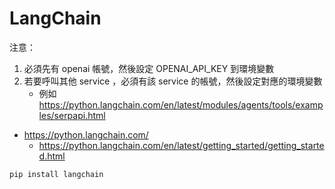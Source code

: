 # LangChain

注意：

1. 必須先有 openai 帳號，然後設定 OPENAI_API_KEY 到環境變數
2. 若要呼叫其他 service ，必須有該 service 的帳號，然後設定對應的環境變數
    * 例如 https://python.langchain.com/en/latest/modules/agents/tools/examples/serpapi.html

* https://python.langchain.com/
    * https://python.langchain.com/en/latest/getting_started/getting_started.html

```
pip install langchain
```

